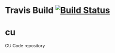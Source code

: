 # Travis Build [![Build Status](https://travis-ci.org/bacta/cu.svg?branch=master)](https://travis-ci.org/bacta/cu)

cu
======

CU Code repository

